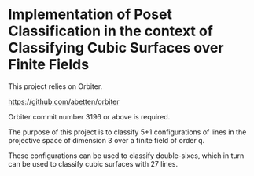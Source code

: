 # Implementation of Poset Classification in the context of Classifying Cubic Surfaces over Finite Fields


This project relies on Orbiter.

https://github.com/abetten/orbiter

Orbiter commit number 3196 or above is required.

The purpose of this project is to classify 5+1 configurations of lines 
in the projective space of dimension 3 over a finite field of order q. 

These configurations can be used to classify double-sixes, which in turn can be used to classify cubic surfaces with 27 lines.






